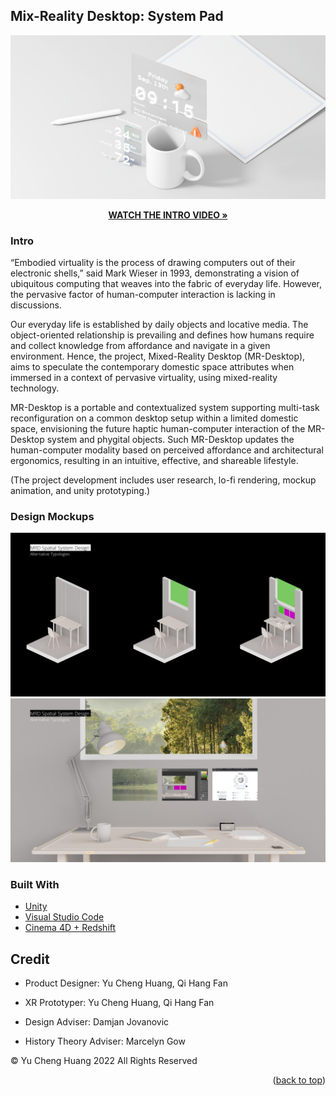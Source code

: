 <!-- ABOUT THE PROJECT -->
<a name="readme-top"></a>
## Mix-Reality Desktop: System Pad

[![](https://raw.githubusercontent.com/yucheuan/MR-Desktop-system-pad/main/Assets/ReadMePicture.png)](https://vimeo.com/yuchenghuang/mrd)
<p align="center"><a href="https://vimeo.com/yuchenghuang/mrd"><strong>WATCH THE INTRO VIDEO »</strong></a></p>

### Intro
“Embodied virtuality is the process of drawing computers out of their electronic shells,” said Mark Wieser in 1993, demonstrating a vision of ubiquitous computing that weaves into the fabric of everyday life. However, the pervasive factor of human-computer interaction is lacking in discussions.

Our everyday life is established by daily objects and locative media. The object-oriented relationship is prevailing and defines how humans require and collect knowledge from affordance and navigate in a given environment. Hence, the project, Mixed-Reality Desktop (MR-Desktop), aims to speculate the contemporary domestic space attributes when immersed in a context of pervasive virtuality, using mixed-reality technology. 

MR-Desktop is a portable and contextualized system supporting multi-task reconfiguration on a common desktop setup within a limited domestic space, envisioning the future haptic human-computer interaction of the MR-Desktop system and phygital objects. Such MR-Desktop updates the human-computer modality based on perceived affordance and architectural ergonomics, resulting in an intuitive, effective, and shareable lifestyle.

(The project development includes user research, lo-fi rendering, mockup animation, and unity prototyping.)

### Design Mockups
![](https://raw.githubusercontent.com/yucheuan/MR-Desktop-system-pad/main/Assets/ReadMePicture-1.jpg)
![](https://raw.githubusercontent.com/yucheuan/MR-Desktop-system-pad/main/Assets/ReadMePicture-2.jpg)

### Built With
* [Unity](https://unity.com/)
* [Visual Studio Code](https://code.visualstudio.com/)
* [Cinema 4D + Redshift](https://www.maxon.net/en/cinema-4d)

<!-- GETTING STARTED -->
## Credit

* Product Designer: Yu Cheng Huang, Qi Hang Fan

* XR Prototyper: Yu Cheng Huang, Qi Hang Fan

* Design Adviser: Damjan Jovanovic

* History Theory Adviser: Marcelyn Gow

© Yu Cheng Huang 2022 All Rights Reserved

<p align="right">(<a href="#readme-top">back to top</a>)</p>
